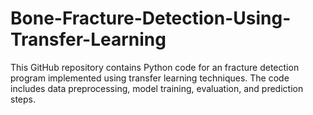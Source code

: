 # Bone-Fracture-Detection-Using-Transfer-Learning
This GitHub repository contains Python code for an fracture detection program implemented using transfer learning techniques. The code includes data preprocessing, model training, evaluation, and prediction steps. 
